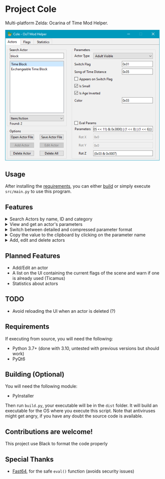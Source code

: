 # Project Cole
Multi-platform Zelda: Ocarina of Time Mod Helper.

<img src="res/images/cole_actors.png" width="500">

## Usage
After installing the [requirements](#requirements), you can either [build](#building-optional) or simply execute ``src/main.py`` to use this program.

## Features
<details closed>
<summary>Search Actors by name, ID and category</summary>
<img src="res/images/actors/actor_search/search_name.png" width="200">
<img src="res/images/actors/actor_search/search_id.png" width="200">
<img src="res/images/actors/actor_search/search_category.png" width="200">
</details>

<details closed>
<summary>View and get an actor's parameters</summary>
<img src="res/images/actors/actor_parameters/params_panel.png" width="300">

You can reverse the process too! Simply enter the parameters in the correct textbox then press enter.
</details>

<details closed>
<summary>Switch between detailed and compressed parameter format</summary>
<img src="res/images/actors/actor_parameters/params_detailed.png" width="250">
<img src="res/images/actors/actor_parameters/params_compact.png" width="250">
</details>

<details closed>
<summary>Copy the value to the clipboard by clicking on the parameter name</summary>
<img src="res/images/actors/actor_parameters/params_copy.png" width="300">
</details>

<details closed>
<summary>Add, edit and delete actors</summary>
<img src="res/images/actors/actors_options.png" width="250">

The opened XML need to have the same format as the default/saved one. ``Add`` and ``Edit`` options not implemented yet.
</details>

## Planned Features
- Add/Edit an actor
- A list on the UI containing the current flags of the scene and warn if one is already used (Ticamus)
- Statistics about actors

## TODO
- Avoid reloading the UI when an actor is deleted (?)

## Requirements
If executing from source, you will need the following:
- Python 3.7+ (done with 3.10, untested with previous versions but should work)
- PyQt6

## Building (Optional)
You will need the following module:
- PyInstaller

Then run ``build.py``, your executable will be in the ``dist`` folder. It will build an executable for the OS where you execute this script. Note that antiviruses might get angry, if you have any doubt the source code is available.

## Contributions are welcome!
This project use Black to format the code properly

## Special Thanks
- [Fast64](https://github.com/fast-64/fast64), for the safe ``eval()`` function (avoids security issues)
